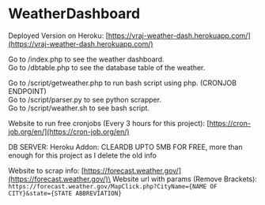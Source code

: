 # WeatherDashboard

Deployed Version on Heroku: [https://vraj-weather-dash.herokuapp.com/](https://vraj-weather-dash.herokuapp.com/)

Go to /index.php to see the weather dashboard.\
Go to /dbtable.php to see the database table of the weather.

Go to /script/getweather.php to run bash script using php. (CRONJOB ENDPOINT)\
Go to /script/parser.py to see python scrapper.\
Go to /script/weather.sh to see bash script.

Website to run free cronjobs (Every 3 hours for this project): [https://cron-job.org/en/](https://cron-job.org/en/)

DB SERVER: Heroku Addon: CLEARDB UPTO 5MB FOR FREE, more than enough for this project as I delete the old info

Website to scrap info: [https://forecast.weather.gov/](https://forecast.weather.gov/)\
Website url with params (Remove Brackets): \
`https://forecast.weather.gov/MapClick.php?CityName={NAME OF CITY}&state={STATE ABBREVIATION}`

